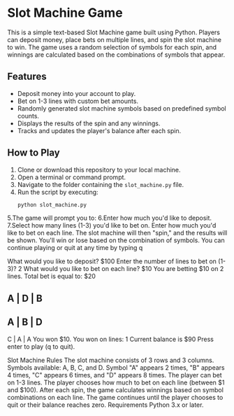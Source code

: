 # Slot Machine Game

This is a simple text-based Slot Machine game built using Python. Players can deposit money, place bets on multiple lines, and spin the slot machine to win. The game uses a random selection of symbols for each spin, and winnings are calculated based on the combinations of symbols that appear.

## Features

- Deposit money into your account to play.
- Bet on 1-3 lines with custom bet amounts.
- Randomly generated slot machine symbols based on predefined symbol counts.
- Displays the results of the spin and any winnings.
- Tracks and updates the player's balance after each spin.

## How to Play

1. Clone or download this repository to your local machine.
2. Open a terminal or command prompt.
3. Navigate to the folder containing the `slot_machine.py` file.
4. Run the script by executing:
   ```bash
   python slot_machine.py
5.The game will prompt you to:
6.Enter how much you'd like to deposit.
7.Select how many lines (1-3) you'd like to bet on.
   Enter how much you'd like to bet on each line.
The slot machine will then "spin," and the results will be shown. You'll win or lose based on the combination of symbols.
You can continue playing or quit at any time by typing q



What would you like to deposit? $100
Enter the number of lines to bet on (1-3)? 2
What would you like to bet on each line? $10
You are betting $10 on 2 lines. Total bet is equal to: $20

A | D | B
--------------
A | B | D
--------------
C | A | A
You won $10.
You won on lines: 1
Current balance is $90
Press enter to play (q to quit).


Slot Machine Rules
The slot machine consists of 3 rows and 3 columns.
Symbols available: A, B, C, and D.
Symbol "A" appears 2 times, "B" appears 4 times, "C" appears 6 times, and "D" appears 8 times.
The player can bet on 1-3 lines.
The player chooses how much to bet on each line (between $1 and $100).
After each spin, the game calculates winnings based on symbol combinations on each line.
The game continues until the player chooses to quit or their balance reaches zero.
Requirements
Python 3.x or later.
